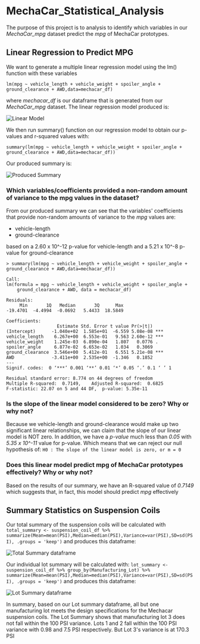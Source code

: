 # MechaCar_Statistical_Analysis

The purpose of this project is to analysis to identify which variables in our *MechaCar_mpg*
dataset predict the *mpg* of MechaCar prototypes.

## Linear Regression to Predict MPG
We want to generate a multiple linear regression model using the lm() function with these
variables

```lm(mpg ~ vehicle_length + vehicle_weight + spoiler_angle + ground_clearance + AWD,data=mechacar_df)```

where *mechacar_df* is our dataframe that is generated from our *MechaCar_mpg* dataset.
The linear regression model produced is:

![Linear Model](screenshot1.png)

We then run summary() function on our regression model to obtain our p-values and r-squared values
with: 

```summary(lm(mpg ~ vehicle_length + vehicle_weight + spoiler_angle + ground_clearance + AWD,data=mechacar_df))```

Our produced summary is:

![Produced Summary](screenshot2.png)


### Which variables/coefficients provided a non-random amount of variance to the mpg values in the dataset?
From our produced summary we can see that the variables' coefficients that provide non-random amounts of variance
to the *mpg* values are:
- vehicle-length
- ground-clearance

based on a 2.60 x 10^-12 p-value for vehicle-length
and a 5.21 x 10^-8 p-value for ground-clearance

```
> summary(lm(mpg ~ vehicle_length + vehicle_weight + spoiler_angle + ground_clearance + AWD,data=mechacar_df))

Call:
lm(formula = mpg ~ vehicle_length + vehicle_weight + spoiler_angle + 
    ground_clearance + AWD, data = mechacar_df)

Residuals:
     Min       1Q   Median       3Q      Max 
-19.4701  -4.4994  -0.0692   5.4433  18.5849 

Coefficients:
                   Estimate Std. Error t value Pr(>|t|)    
(Intercept)      -1.040e+02  1.585e+01  -6.559 5.08e-08 ***
vehicle_length    6.267e+00  6.553e-01   9.563 2.60e-12 ***
vehicle_weight    1.245e-03  6.890e-04   1.807   0.0776 .  
spoiler_angle     6.877e-02  6.653e-02   1.034   0.3069    
ground_clearance  3.546e+00  5.412e-01   6.551 5.21e-08 ***
AWD              -3.411e+00  2.535e+00  -1.346   0.1852    
---
Signif. codes:  0 ‘***’ 0.001 ‘**’ 0.01 ‘*’ 0.05 ‘.’ 0.1 ‘ ’ 1

Residual standard error: 8.774 on 44 degrees of freedom
Multiple R-squared:  0.7149,	Adjusted R-squared:  0.6825 
F-statistic: 22.07 on 5 and 44 DF,  p-value: 5.35e-11
```


### Is the slope of the linear model considered to be zero? Why or why not?
Because we vehicle-length and ground-clearance would make up two significant linear relationships, we
can claim that the slope of our linear model is NOT zero. In addition, we have a *p-value* much
less than *0.05* with *5.35 x 10^-11* value for p-value. Which means that we can reject our
null hypothesis of: `H0 : The slope of the linear model is zero, or m = 0`

### Does this linear model predict mpg of MechaCar prototypes effectively? Why or why not?
Based on the results of our summary, we have an R-squared value of *0.7149* which suggests
that, in fact, this model should predict *mpg* effectively


## Summary Statistics on Suspension Coils

Our total summary of the suspension coils will be calculated with 
`total_summary <- suspension_coil_df %>% summarize(Mean=mean(PSI),Median=median(PSI),Variance=var(PSI),SD=sd(PSI), .groups = 'keep')`
and produces this dataframe:

![Total Summary dataframe](total_summary.png)

Our individual lot summary will be calculated with:
`lot_summary <- suspension_coil_df %>% group_by(Manufacturing_Lot) %>% summarize(Mean=mean(PSI),Median=median(PSI),Variance=var(PSI),SD=sd(PSI), .groups = 'keep')`
and produces this dataframe:

![Lot Summary dataframe](lot_summary.png)

In summary, based on our Lot summary dataframe, all but one manufacturing lot meets the
design specifications for the Mechacar suspension coils. The Lot Summary shows that
manufacturing lot 3 does not fall within the 100 PSI variance. Lots 1 and 2 fall within the
100 PSI variance with 0.98 and 7.5 PSI respectively. But Lot 3's variance is at 170.3 PSI




